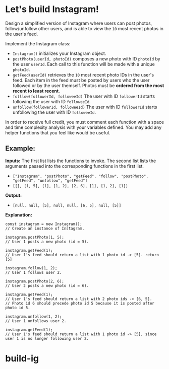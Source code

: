 # Let's build Instagram!

Design a simplified version of Instagram where users can post photos, follow/unfollow other users, and is able to view the `10` most recent photos in the user's feed.

Implement the Instagram class:

 - `Instagram()` initializes your Instagram object.
 - `postPhoto(userId, photoId)` composes a new photo with ID `photoId` by the user `userId`. Each call to this function will be made with a unique `photoId`.
 - `getFeed(userId)` retrieves the `10` most recent photo IDs in the user's feed. Each item in the feed must be posted by users who the user followed or by the user themself. Photos must be **ordered from the most recent to least recent**.
 - `folllow(followerId, followeeId)` The user with ID `followerId` starts following the user with ID `followeeId`.
 - `unfollow(followerId, followeeId)` The user with ID `followerId` starts unfollowing the user with ID `followeeId`.
 
 In order to receive full credit, you must comment each function with a space and time complexity analysis with your variables defined. You may add any helper functions that you feel like would be useful.

## **Example:**

**Inputs:**
The first list lists the functions to invoke. The second list lists the arguments passed into the corresponding functions in the first list.
- `["Instagram", "postPhoto", "getFeed", "follow", "postPhoto", "getFeed", "unfollow", "getFeed"]`
- `[[], [1, 5], [1], [1, 2], [2, 6], [1], [1, 2], [1]]`

**Output:**

 - `[null, null, [5], null, null, [6, 5], null, [5]]`

**Explanation:**

```
const instagram = new Instagram();
// Create an instance of Instagram.

instagram.postPhoto(1, 5); 
// User 1 posts a new photo (id = 5).

instagram.getFeed(1);  
// User 1's feed should return a list with 1 photo id -> [5]. return [5]

instagram.follow(1, 2);    
// User 1 follows user 2.

instagram.postPhoto(2, 6); 
// User 2 posts a new photo (id = 6).

instagram.getFeed(1);  
// User 1's feed should return a list with 2 photo ids -> [6, 5]. 
// Photo id 6 should precede photo id 5 because it is posted after photo id 5.

instagram.unfollow(1, 2);  
// User 1 unfollows user 2.

instagram.getFeed(1);  
// User 1's feed should return a list with 1 photo id -> [5], since user 1 is no longer following user 2.
```
# build-ig
